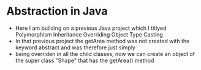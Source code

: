 # Abstraction in Java

- Here I am building on a previous Java project which I titlyed Polymorphism Inheritance Overriding Object Type Casting
- In that previous project the getArea method was not created with the keyword abstract and was therefore just simply
- being overriden in all the child classes, now we can create an object of the super class "Shape" that has the getArea() method
